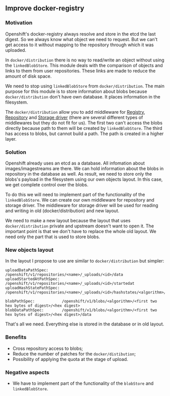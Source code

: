 ## Improve docker-registry

### Motivation

Openshift's docker-registry always resolve and store in the etcd the last digest. So we always know what object
we need to request. But we can't get access to it without mapping to the repository through which it was uploaded.

In `docker/distribution` there is no way to read/write an object without using the `linkedBlobStore`.
This module deals with the comparison of objects and links to them from user repositories. These links are made
to reduce the amount of disk space.

We need to stop using `linkedBlobStore` from `docker/distribution`. The main purpose for this module is to store information
about blobs because `docker/distribution` don't have own database. It places information in the filesystem.

The `docker/distribution` allow you to add middleware for
[Registry](https://github.com/openshift/origin/blob/master/Godeps/_workspace/src/github.com/docker/distribution/registry/middleware/registry/middleware.go),
[Repository](https://github.com/openshift/origin/blob/master/Godeps/_workspace/src/github.com/docker/distribution/registry/middleware/repository/middleware.go) and
[Storage driver](https://github.com/openshift/origin/blob/master/Godeps/_workspace/src/github.com/docker/distribution/registry/storage/driver/middleware/storagemiddleware.go)
(there are several different types of middlewares but they do not fit for us).
The first two can't access the blobs directly because path to them will be created by `linkedBlobStore`.
The third has access to blobs, but cannot build a path. The path is created in a higher layer.

### Solution

Openshift already uses an etcd as a database. All infomation about images/imagestreams are there. We can hold information
about the blobs in repository in the database as well. As result, we need to store only the blobs's payload in the filesystem
using our own objects layout. In this case, we get complete control over the blobs.

To do this we will need to implement part of the functionality of the `linkedBlobStore`. We can create our own middleware for
repository and storage driver. The middleware for storage driver will be used for reading and writing in old (docker/distribution)
and new layout.

We need to make a new layout because the layout that uses `docker/distribution` private and upstream doesn't
want to open it. The important point is that we don't have to replace the whole old layout. We need only the part
that is used to store blobs.

### New objects layout

In the layout I propose to use are similar to `docker/distribution` but simpler:
```
uploadDataPathSpec:      /openshift/v1/repositories/<name>/_uploads/<id>/data
uploadStartedAtPathSpec: /openshift/v1/repositories/<name>/_uploads/<id>/startedat
uploadHashStatePathSpec: /openshift/v1/repositories/<name>/_uploads/<id>/hashstates/<algorithm>/<offset>

blobPathSpec:            /openshift/v1/blobs/<algorithm>/<first two hex bytes of digest>/<hex digest>
blobDataPathSpec:        /openshift/v1/blobs/<algorithm>/<first two hex bytes of digest>/<hex digest>/data
```
That's all we need. Everything else is stored in the database or in old layout.

### Benefits

* Cross repository access to blobs;
* Reduce the number of patches for the `docker/distibution`;
* Possibility of applying the quota at the stage of upload.

### Negative aspects

* We have to implement part of the functionality of the `blobStore` and `linkedBlobStore`.
